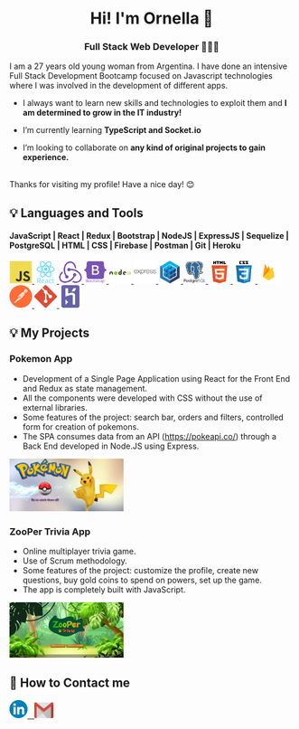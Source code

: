 <h1 align="center">Hi! I'm Ornella 👋</h1>
<h3 align="center">Full Stack Web Developer 👩🏻‍💻</h3>
<p align="left">
I am a 27 years old young woman from Argentina. I have done an intensive Full Stack Development Bootcamp focused on Javascript technologies where I was involved in the development of different apps. 

- I always want to learn new skills and technologies to exploit them and **I am determined to grow in the IT industry!**

- I’m currently learning **TypeScript and Socket.io**

- I’m looking to collaborate on **any kind of original projects to gain experience.**
<br>
Thanks for visiting my profile! Have a nice day! 😊
</p>

## :bulb: Languages and Tools

<h4 align="left">JavaScript | React | Redux | Bootstrap | NodeJS | ExpressJS | Sequelize | PostgreSQL | HTML | CSS | Firebase | Postman | Git | Heroku</h4>

<p align="left"> 
<a href="https://www.javascript.com/" target="_blank" rel="noreferrer"> 
<img src="./assets/javascript.svg" alt="Javascript" width="40" height="40"/> 
</a>
<a href="https://reactjs.org/" target="_blank" rel="noreferrer"> 
<img src="./assets/react.svg" alt="React" width="40" height="40"/> 
</a> 
<a href="https://redux.js.org" target="_blank" rel="noreferrer"> 
<img src="./assets/redux.svg" alt="Redux" width="40" height="40"/> 
</a> 
<a href="https://getbootstrap.com/" target="_blank" rel="noreferrer"> 
<img src="./assets/bootstrap.svg" alt="Bootstrap" width="40" height="40"/> 
</a> 
<a href="https://nodejs.org" target="_blank" rel="noreferrer"> 
<img src="./assets/nodejs.svg" alt="NodeJS" width="40" height="40"/> 
</a> 
<a href="https://expressjs.com" target="_blank" rel="noreferrer"> 
<img src="./assets/express.svg" alt="ExpressJS" width="40" height="40"/> 
</a> 
<a href="https://sequelize.org/v5/" target="_blank" rel="noreferrer"> 
<img src="./assets/sequelizejs.svg" alt="Sequelize" width="40" height="40"/> 
</a> 
<a href="https://www.postgresql.org" target="_blank" rel="noreferrer"> 
<img src="./assets/postgresql.svg" alt="PostgreSQL" width="40" height="40"/> 
</a> 
<a href="https://www.w3.org/html/" target="_blank" rel="noreferrer"> 
<img src="./assets/html5.svg" alt="HTML5" width="40" height="40"/> 
</a> 
<a href="https://www.w3schools.com/css/" target="_blank" rel="noreferrer"> 
<img src="./assets/css-3.svg" alt="CSS3" width="40" height="40"/> 
</a> 
<a href="https://firebase.google.com/" target="_blank" rel="noreferrer"> 
<img src="./assets/firebase.svg" alt="Firebase" width="40" height="40"/> 
</a> 
<a href="https://www.postman.com/" target="_blank" rel="noreferrer"> 
<img src="./assets/postman.svg" alt="Postman" width="40" height="40"/> 
</a> 
<a href="https://git-scm.com/" target="_blank" rel="noreferrer"> 
<img src="./assets/git.svg" alt="Git" width="40" height="40"/> 
</a> 
<a href="https://www.heroku.com/" target="_blank" rel="noreferrer"> 
<img src="./assets/heroku.svg" alt="Heroku" width="40" height="40"/> 
</a> 
</p>

## :bulb: My Projects

<h3 align="left">Pokemon App</h3>

- Development of a Single Page Application using React for the Front End and Redux as state management. 
- All the components were developed with CSS without the use of external libraries.
- Some features of the project: search bar, orders and filters, controlled form for creation of pokemons.
- The SPA consumes data from an API (https://pokeapi.co/) through a Back End developed in Node.JS using Express.

<p>
<img width="40%" src='./images/PokemonApp1.png/'alt='pokemon'>
</p>

<h3 align="left">ZooPer Trivia App</h3>

- Online multiplayer trivia game.
- Use of Scrum methodology.
- Some features of the project: customize the profile, create new questions, buy gold coins to spend on powers, set up the game.
- The app is completely built with JavaScript. 

<p>
<img width="40%" src='./images/ZooperTrivia.jpg/'alt='zoopertrivia'>
</p>

## :round_pushpin: How to Contact me

<a href="https://www.linkedin.com/in/ornella-irigo/" ><img width="32" height="32" src="./icons/LinkedIn.png"> &nbsp;
<a href="mailto:ornella.irigo@gmail.com" ><img width="34" height="28" src="./icons/Gmail.png">




